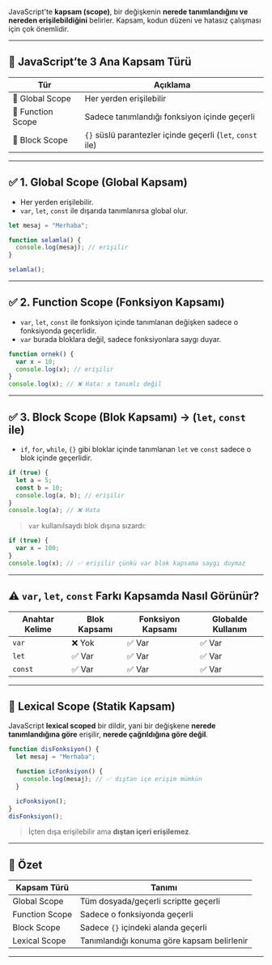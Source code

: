 
JavaScript'te **kapsam (scope)**, bir değişkenin **nerede tanımlandığını ve nereden erişilebildiğini** belirler. Kapsam, kodun düzeni ve hatasız çalışması için çok önemlidir.

---

## 🔹 JavaScript’te 3 Ana Kapsam Türü

| Tür               | Açıklama                                                   |
| ----------------- | ---------------------------------------------------------- |
| 🔸 Global Scope   | Her yerden erişilebilir                                    |
| 🔸 Function Scope | Sadece tanımlandığı fonksiyon içinde geçerli               |
| 🔸 Block Scope    | `{}` süslü parantezler içinde geçerli (`let`, `const` ile) |

---

## ✅ 1. **Global Scope (Global Kapsam)**

- Her yerden erişilebilir.
- `var`, `let`, `const` ile dışarıda tanımlanırsa global olur.

```js
let mesaj = "Merhaba";

function selamla() {
  console.log(mesaj); // erişilir
}

selamla();
```

---

## ✅ 2. **Function Scope (Fonksiyon Kapsamı)**

- `var`, `let`, `const` ile fonksiyon içinde tanımlanan değişken sadece o fonksiyonda geçerlidir.
- `var` burada bloklara değil, sadece fonksiyonlara saygı duyar.

```js
function ornek() {
  var x = 10;
  console.log(x); // erişilir
}
console.log(x); // ❌ Hata: x tanımlı değil
```

---

## ✅ 3. **Block Scope (Blok Kapsamı)** → (`let`, `const` ile)

- `if`, `for`, `while`, `{}` gibi bloklar içinde tanımlanan `let` ve `const` sadece o blok içinde geçerlidir.

```js
if (true) {
  let a = 5;
  const b = 10;
  console.log(a, b); // erişilir
}
console.log(a); // ❌ Hata
```

> `var` kullanılsaydı blok dışına sızardı:

```js
if (true) {
  var x = 100;
}
console.log(x); // ✅ erişilir çünkü var blok kapsama saygı duymaz
```

---

## ⚠️ `var`, `let`, `const` Farkı Kapsamda Nasıl Görünür?

|Anahtar Kelime|Blok Kapsamı|Fonksiyon Kapsamı|Globalde Kullanım|
|---|---|---|---|
|`var`|❌ Yok|✅ Var|✅ Var|
|`let`|✅ Var|✅ Var|✅ Var|
|`const`|✅ Var|✅ Var|✅ Var|

---

## 🔸 Lexical Scope (Statik Kapsam)

JavaScript **lexical scoped** bir dildir, yani bir değişkene **nerede tanımlandığına göre** erişilir, **nerede çağrıldığına göre değil**.

```js
function disFonksiyon() {
  let mesaj = "Merhaba";

  function icFonksiyon() {
    console.log(mesaj); // ✅ dıştan içe erişim mümkün
  }

  icFonksiyon();
}
disFonksiyon();
```

>İçten dışa erişilebilir ama **dıştan içeri erişilemez**.


---

## 🔹 Özet

|Kapsam Türü|Tanımı|
|---|---|
|Global Scope|Tüm dosyada/geçerli scriptte geçerli|
|Function Scope|Sadece o fonksiyonda geçerli|
|Block Scope|Sadece `{}` içindeki alanda geçerli|
|Lexical Scope|Tanımlandığı konuma göre kapsam belirlenir|

---
